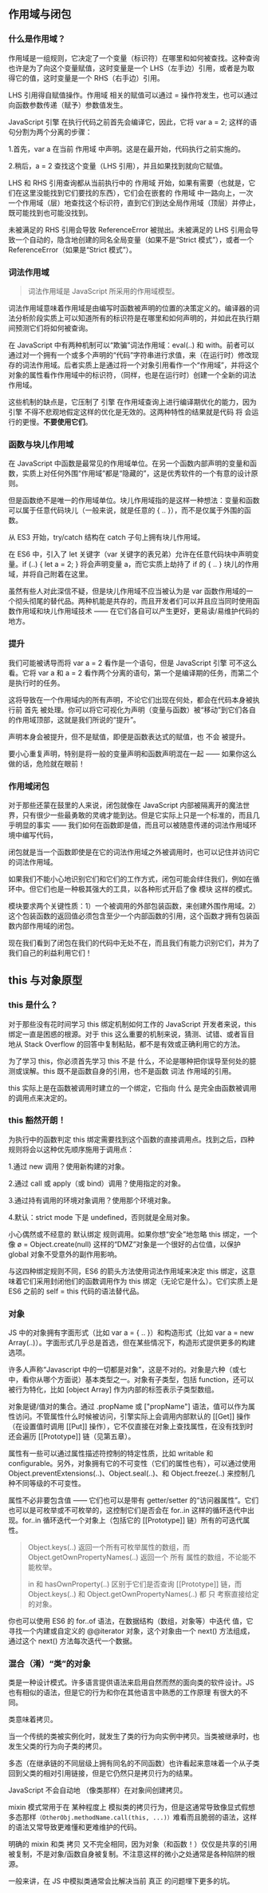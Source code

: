 ## 作用域与闭包

### 什么是作用域？

作用域是一组规则，它决定了一个变量（标识符）在哪里和如何被查找。这种查询也许是为了向这个变量赋值，这时变量是一个 LHS（左手边）引用，或者是为取得它的值，这时变量是一个 RHS（右手边）引用。

LHS 引用得自赋值操作。作用域 相关的赋值可以通过 = 操作符发生，也可以通过向函数参数传递（赋予）参数值发生。

JavaScript 引擎 在执行代码之前首先会编译它，因此，它将 var a = 2; 这样的语句分割为两个分离的步骤：

1.首先，var a 在当前 作用域 中声明。这是在最开始，代码执行之前实施的。

2.稍后，a = 2 查找这个变量（LHS 引用），并且如果找到就向它赋值。

LHS 和 RHS 引用查询都从当前执行中的 作用域 开始，如果有需要（也就是，它们在这里没能找到它们要找的东西），它们会在嵌套的 作用域 中一路向上，一次一个作用域（层）地查找这个标识符，直到它们到达全局作用域（顶层）并停止，既可能找到也可能没找到。

未被满足的 RHS 引用会导致 ReferenceError 被抛出。未被满足的 LHS 引用会导致一个自动的，隐含地创建的同名全局变量（如果不是“Strict 模式”），或者一个 ReferenceError（如果是“Strict 模式”）。

### 词法作用域

> 词法作用域是 JavaScript 所采用的作用域模型。

词法作用域意味着作用域是由编写时函数被声明的位置的决策定义的。编译器的词法分析阶段实质上可以知道所有的标识符是在哪里和如何声明的，并如此在执行期间预测它们将如何被查询。

在 JavaScript 中有两种机制可以“欺骗”词法作用域：eval(..) 和 with。前者可以通过对一个拥有一个或多个声明的“代码”字符串进行求值，来（在运行时）修改现存的词法作用域。后者实质上是通过将一个对象引用看作一个“作用域”，并将这个对象的属性看作作用域中的标识符，（同样，也是在运行时）创建一个全新的词法作用域。

这些机制的缺点是，它压制了 引擎 在作用域查询上进行编译期优化的能力，因为 引擎 不得不悲观地假定这样的优化是无效的。这两种特性的结果就是代码 将 会运行的更慢。**不要使用它们**。

### 函数与块儿作用域

在 JavaScript 中函数是最常见的作用域单位。在另一个函数内部声明的变量和函数，实质上对任何外围“作用域”都是“隐藏的”，这是优秀软件的一个有意的设计原则。

但是函数绝不是唯一的作用域单位。块儿作用域指的是这样一种想法：变量和函数可以属于任意代码块儿（一般来说，就是任意的 { .. }），而不是仅属于外围的函数。

从 ES3 开始，try/catch 结构在 catch 子句上拥有块儿作用域。

在 ES6 中，引入了 let 关键字（var 关键字的表兄弟）允许在任意代码块中声明变量。if (..) { let a = 2; } 将会声明变量 a，而它实质上劫持了 if 的 { .. } 块儿的作用域，并将自己附着在这里。

虽然有些人对此深信不疑，但是块儿作用域不应当被认为是 var 函数作用域的一个彻头彻尾的替代品。两种机能是共存的，而且开发者们可以并且应当同时使用函数作用域和块儿作用域技术 —— 在它们各自可以产生更好，更易读/易维护代码的地方。

### 提升

我们可能被诱导而将 var a = 2 看作是一个语句，但是 JavaScript 引擎 可不这么看。它将 var a 和 a = 2 看作两个分离的语句，第一个是编译期的任务，而第二个是执行时的任务。

这将导致在一个作用域内的所有声明，不论它们出现在何处，都会在代码本身被执行前 首先 被处理。你可以将它可视化为声明（变量与函数）被“移动”到它们各自的作用域顶部，这就是我们所说的“提升”。

声明本身会被提升，但不是赋值，即便是函数表达式的赋值，也 不会 被提升。

要小心重复声明，特别是将一般的变量声明和函数声明混在一起 —— 如果你这么做的话，危险就在眼前！

### 作用域闭包

对于那些还蒙在鼓里的人来说，闭包就像在 JavaScript 内部被隔离开的魔法世界，只有很少一些最勇敢的灵魂才能到达。但是它实际上只是一个标准的，而且几乎明显的事实 —— 我们如何在函数即是值，而且可以被随意传递的词法作用域环境中编写代码，

闭包就是当一个函数即使是在它的词法作用域之外被调用时，也可以记住并访问它的词法作用域。

如果我们不能小心地识别它们和它们的工作方式，闭包可能会绊住我们，例如在循环中。但它们也是一种极其强大的工具，以各种形式开启了像 模块 这样的模式。

模块要求两个关键性质：1）一个被调用的外部包装函数，来创建外围作用域。2）这个包装函数的返回值必须包含至少一个内部函数的引用，这个函数才拥有包装函数内部作用域的闭包。

现在我们看到了闭包在我们的代码中无处不在，而且我们有能力识别它们，并为了我们自己的利益利用它们！

## this 与对象原型

### this 是什么？

对于那些没有花时间学习 this 绑定机制如何工作的 JavaScript 开发者来说，this 绑定一直是困惑的根源。对于 this 这么重要的机制来说，猜测、试错、或者盲目地从 Stack Overflow 的回答中复制粘贴，都不是有效或正确利用它的方法。

为了学习 this，你必须首先学习 this 不是 什么，不论是哪种把你误导至何处的臆测或误解。this 既不是函数自身的引用，也不是函数 词法 作用域的引用。

this 实际上是在函数被调用时建立的一个绑定，它指向 什么 是完全由函数被调用的调用点来决定的。

### this 豁然开朗！

为执行中的函数判定 this 绑定需要找到这个函数的直接调用点。找到之后，四种规则将会以这种优先顺序施用于调用点：

1.通过 new 调用？使用新构建的对象。

2.通过 call 或 apply（或 bind）调用？使用指定的对象。

3.通过持有调用的环境对象调用？使用那个环境对象。

4.默认：strict mode 下是 undefined，否则就是全局对象。

小心偶然或不经意的 默认绑定 规则调用。如果你想“安全”地忽略 this 绑定，一个像 ø = Object.create(null) 这样的“DMZ”对象是一个很好的占位值，以保护 global 对象不受意外的副作用影响。

与这四种绑定规则不同，ES6 的箭头方法使用词法作用域来决定 this 绑定，这意味着它们采用封闭他们的函数调用作为 this 绑定（无论它是什么）。它们实质上是 ES6 之前的 self = this 代码的语法替代品。

### 对象

JS 中的对象拥有字面形式（比如 var a = { .. }）和构造形式（比如 var a = new Array(..)）。字面形式几乎总是首选，但在某些情况下，构造形式提供更多的构建选项。

许多人声称“Javascript 中的一切都是对象”，这是不对的。对象是六种（或七中，看你从哪个方面说）基本类型之一。对象有子类型，包括 function，还可以被行为特化，比如 [object Array] 作为内部的标签表示子类型数组。

对象是键/值对的集合。通过 .propName 或 ["propName"] 语法，值可以作为属性访问。不管属性什么时候被访问，引擎实际上会调用内部默认的 [[Get]] 操作（在设置值时调用 [[Put]] 操作），它不仅直接在对象上查找属性，在没有找到时还会遍历 [[Prototype]] 链（见第五章）。

属性有一些可以通过属性描述符控制的特定性质，比如 writable 和 configurable。另外，对象拥有它的不可变性（它们的属性也有），可以通过使用 Object.preventExtensions(..)、Object.seal(..)、和 Object.freeze(..) 来控制几种不同等级的不可变性。

属性不必非要包含值 —— 它们也可以是带有 getter/setter 的“访问器属性”。它们也可以是可枚举或不可枚举的，这控制它们是否会在 for..in 这样的循环迭代中出现。for..in 循环迭代一个对象上（包括它的 [[Prototype]] 链）所有的可迭代属性。

> Object.keys(..) 返回一个所有可枚举属性的数组，而 Object.getOwnPropertyNames(..) 返回一个 所有 属性的数组，不论能不能枚举。
>
> in 和 hasOwnProperty(..) 区别于它们是否查询 [[Prototype]] 链，而 Object.keys(..) 和 Object.getOwnPropertyNames(..) 都 只 考察直接给定的对象。

你也可以使用 ES6 的 for..of 语法，在数据结构（数组，对象等）中迭代 值，它寻找一个内建或自定义的 @@iterator 对象，这个对象由一个 next() 方法组成，通过这个 next() 方法每次迭代一个数据。

### 混合（淆）“类”的对象

类是一种设计模式。许多语言提供语法来启用自然而然的面向类的软件设计。JS 也有相似的语法，但是它的行为和你在其他语言中熟悉的工作原理 有很大的不同。

类意味着拷贝。

当一个传统的类被实例化时，就发生了类的行为向实例中拷贝。当类被继承时，也发生父类的行为向子类的拷贝。

多态（在继承链的不同层级上拥有同名的不同函数）也许看起来意味着一个从子类回到父类的相对引用链接，但是它仍然只是拷贝行为的结果。

JavaScript 不会自动地 （像类那样）在对象间创建拷贝。

mixin 模式常用于在 某种程度上 模拟类的拷贝行为，但是这通常导致像显式假想多态那样`（OtherObj.methodName.call(this, ...)）`难看而且脆弱的语法，这样的语法又常导致更难懂和更难维护的代码。

明确的 mixin 和类 拷贝 又不完全相同，因为对象（和函数！）仅仅是共享的引用被复制，不是对象/函数自身被复制。不注意这样的微小之处通常是各种陷阱的根源。

一般来讲，在 JS 中模拟类通常会比解决当前 真正 的问题埋下更多的坑。
